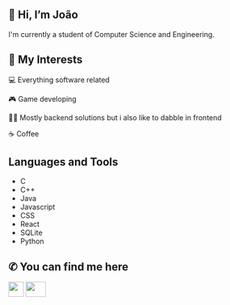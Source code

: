 ## 👋 Hi, I’m João 

I'm currently a student of Computer Science and Engineering.

## 👀 My Interests

💻 Everything software related

🎮 Game developing

👨‍💻 Mostly backend solutions but i also like to dabble in frontend

☕ Coffee  

## Languages and Tools
- C
- C++
- Java
- Javascript
- CSS
- React
- SQLite
- Python

## ✆ You can find me here

<a href="https://discord.com/users/201017453621411841"><img src="https://user-images.githubusercontent.com/75807822/203573273-3518b33e-636a-4fef-9975-4de7b5e8eca6.png" width="30" height="30"></a>
<a href="https://www.linkedin.com/in/jo%C3%A3o-tom%C3%A1s-729708255/"><img src="https://user-images.githubusercontent.com/75807822/226964906-fd3733b4-09b6-44f4-b2c0-d8ef6f777e4e.png" width="40" height="30"></a>

<!---
therealneptus/therealneptus is a ✨ special ✨ repository because its `README.md` (this file) appears on your GitHub profile.
You can click the Preview link to take a look at your changes.
--->

